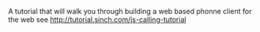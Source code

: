 A tutorial that will walk you through building a web based phonne client for the web
see http://tutorial.sinch.com/js-calling-tutorial
